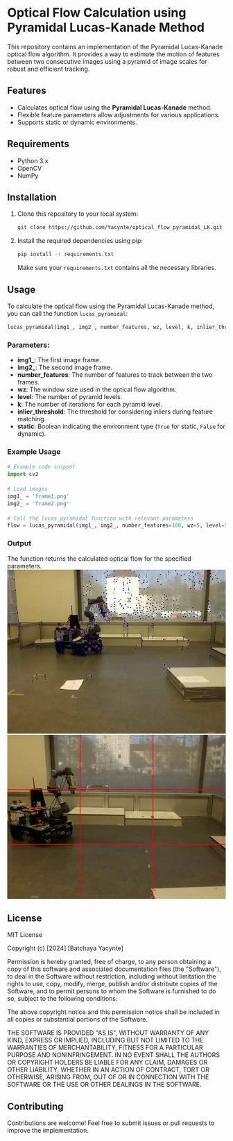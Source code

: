 # Optical Flow Calculation using Pyramidal Lucas-Kanade Method

This repository contains an implementation of the Pyramidal Lucas-Kanade optical flow algorithm. It provides a way to estimate the motion of features between two consecutive images using a pyramid of image scales for robust and efficient tracking.

## Features
- Calculates optical flow using the **Pyramidal Lucas-Kanade** method.
- Flexible feature parameters allow adjustments for various applications.
- Supports static or dynamic environments.

## Requirements
- Python 3.x
- OpenCV
- NumPy

## Installation
1. Clone this repository to your local system:
   ```bash
   git clone https://github.com/Yacynte/optical_flow_pyramidal_LK.git
   ```
2. Install the required dependencies using pip:
   ```bash
   pip install -r requirements.txt
   ```
   Make sure your `requirements.txt` contains all the necessary libraries.

## Usage
To calculate the optical flow using the Pyramidal Lucas-Kanade method, you can call the function `lucas_pyramidal`:

```python
lucas_pyramidal(img1_, img2_, number_features, wz, level, k, inlier_threshold, static)
```

### Parameters:
- **img1_**: The first image frame.
- **img2_**: The second image frame.
- **number_features**: The number of features to track between the two frames.
- **wz**: The window size used in the optical flow algorithm.
- **level**: The number of pyramid levels.
- **k**: The number of iterations for each pyramid level.
- **inlier_threshold**: The threshold for considering inliers during feature matching.
- **static**: Boolean indicating the environment type (`True` for static, `False` for dynamic).

### Example Usage
```python
# Example code snippet
import cv2

# Load images
img1_ = 'frame1.png'
img2_ = 'frame2.png'

# Call the lucas_pyramidal function with relevant parameters
flow = lucas_pyramidal(img1_, img2_, number_features=100, wz=5, level=5, k=70, inlier_threshold=3, static=True)
```

### Output
The function returns the calculated optical flow for the specified parameters.
![Static Environment](./results/optical_flow_pyramid_outlier_.jpg)
![Dynamic Environment](./results/outlier_rejection_dynamic.jpg)

## License
MIT License

Copyright (c) [2024] [Batchaya Yacynte]

Permission is hereby granted, free of charge, to any person obtaining a copy of this software and associated documentation files (the "Software"), to deal in the Software without restriction, including without limitation the rights to use, copy, modify, merge, publish and/or distribute copies of the Software, and to permit persons to whom the Software is furnished to do so, subject to the following conditions:

The above copyright notice and this permission notice shall be included in all copies or substantial portions of the Software.

THE SOFTWARE IS PROVIDED "AS IS", WITHOUT WARRANTY OF ANY KIND, EXPRESS OR IMPLIED, INCLUDING BUT NOT LIMITED TO THE WARRANTIES OF MERCHANTABILITY, FITNESS FOR A PARTICULAR PURPOSE AND NONINFRINGEMENT. IN NO EVENT SHALL THE AUTHORS OR COPYRIGHT HOLDERS BE LIABLE FOR ANY CLAIM, DAMAGES OR OTHER LIABILITY, WHETHER IN AN ACTION OF CONTRACT, TORT OR OTHERWISE, ARISING FROM, OUT OF OR IN CONNECTION WITH THE SOFTWARE OR THE USE OR OTHER DEALINGS IN THE SOFTWARE.


## Contributing
Contributions are welcome! Feel free to submit issues or pull requests to improve the implementation.

